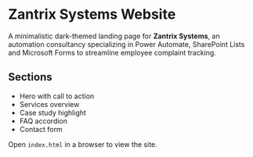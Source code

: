 # Zantrix Systems Website

A minimalistic dark-themed landing page for **Zantrix Systems**, an automation consultancy specializing in Power Automate, SharePoint Lists and Microsoft Forms to streamline employee complaint tracking.

## Sections
- Hero with call to action
- Services overview
- Case study highlight
- FAQ accordion
- Contact form

Open `index.html` in a browser to view the site.
